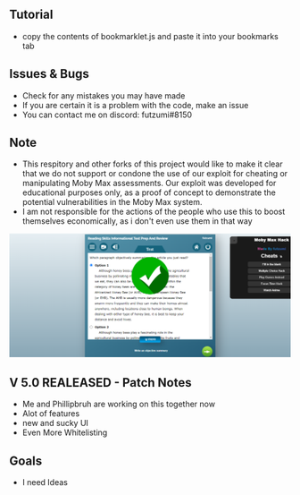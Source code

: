 ## Tutorial
- copy the contents of bookmarklet.js and paste it into your bookmarks tab
## Issues & Bugs
- Check for any mistakes you may have made 
- If you are certain it is a problem with the code, make an issue
- You can contact me on discord: futzumi#8150
## Note
- This respitory and other forks of this project would like to make it clear that we do not support or condone the use of our exploit for cheating or manipulating Moby Max assessments. Our exploit was developed for educational purposes only, as a proof of concept to demonstrate the potential vulnerabilities in the Moby Max system.
- I am not responsible for the actions of the people who use this to boost themselves economically, as i don't even use them in that way
<img src="img.png" alt="Img" title="Prev">

## V 5.0 REALEASED - Patch Notes
- Me and Phillipbruh are working on this together now
- Alot of features
- new and sucky UI
- Even More Whitelisting


## Goals
- I need Ideas
